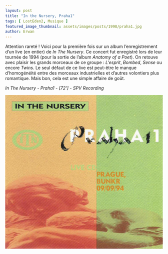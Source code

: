 ```yaml
---
layout: post
title: "In the Nursery, Praha1"
tags: [ LostEden2, Musique ]
featured_image_thumbnail: assets/images/posts/1998/praha1.jpg
author: Erwan
--- 
```


 Attention rareté ! Voici pour la première fois sur un album l’enregistrement d’un live (en entier) de *In The Nursery*. Ce concert fut enregistré lors de leur tournée de 1994 (pour la sortie de l’album *Anatomy of a Poet*). On retouve avec plaisir les grands morceaux de ce groupe : *L’esprit*, *Bombed*, *Sense* ou encore *Twins*. Le seul défaut de ce live est peut-être le manque d’homogénéité entre des morceaux industrielles et d’autres volontiers plus romantique. Mais bon, cela est une simple affaire de goût.

*In The Nursery - Praha1 - [72'] - SPV Recording*

![Image](assets/images/posts/1998/praha1.jpg)